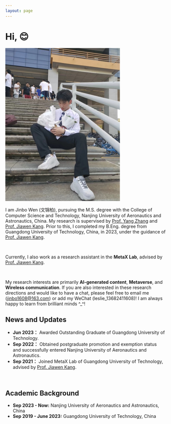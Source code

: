 ```yaml
---
layout: page
---
```



# Hi, 😊

<img src="./images/wenjinbo.jpg" class="floatpic" width="360" height="480">

<br>

I am Jinbo Wen (文锦柏), pursuing the M.S. degree with the College of Computer Science and Technology, Nanjing University of Aeronautics and Astronautics, China. My research is supervised by [Prof. Yang Zhang](http://faculty.nuaa.edu.cn/yang/zh_CN/index.htm) and [Prof. Jiawen Kang](https://teacher.gdut.edu.cn/kangjiawen/zh_CN/index.htm). Prior to this, I completed my B.Eng. degree from Guangdong University of Technology, China, in 2023, under the guidance of [Prof. Jiawen Kang](https://teacher.gdut.edu.cn/kangjiawen/zh_CN/index.htm). 

<br>

Currently, I also work as a research assistant in the **MetaX Lab**, advised by [Prof. Jiawen Kang](https://teacher.gdut.edu.cn/kangjiawen/zh_CN/index.htm). 

<br>

My research interests are primarily **AI-generated content**, **Metaverse**, and **Wireless communication**. If you are also interested in these research directions and would like to have a chat, please feel free to email me (jinbo1608@163.com) or add my WeChat (leslie_13682411608)! I am always happy to learn from brilliant minds ^_^!
<br>

## News and Updates

- **Jun 2023：** Awarded Outstanding Graduate of Guangdong University of Technology.
- **Sep 2022：** Obtained postgraduate promotion and exemption status and successfully entered Nanjing University of Aeronautics and Astronautics.
- **Sep 2021：** Joined MetaX Lab of Guangdong University of Technology, advised by [Prof. Jiawen Kang](https://teacher.gdut.edu.cn/kangjiawen/zh_CN/index.htm).

<br>

## Academic Background

- **Sep 2023 - Now:** Nanjing University of Aeronautics and Astronautics, China
- **Sep 2019 - June 2023:** Guangdong University of Technology, China
